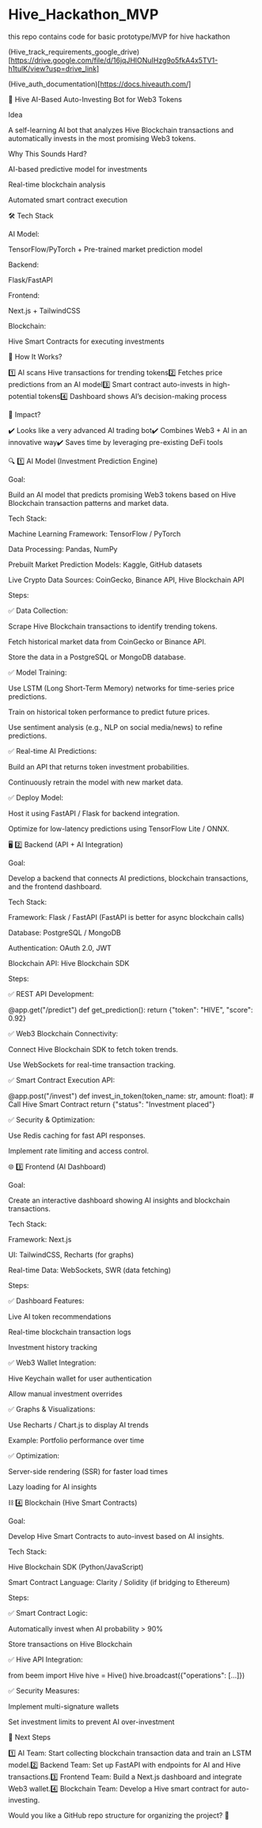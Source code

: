 # Hive_Hackathon_MVP
this repo contains  code for basic prototype/MVP for hive hackathon

(Hive_track_requirements_google_drive)[https://drive.google.com/file/d/16jqJHlONuIHzg9o5fkA4x5TV1-h1tulK/view?usp=drive_link]

(Hive_auth_documentation)[https://docs.hiveauth.com/]

🚀 Hive AI-Based Auto-Investing Bot for Web3 Tokens

Idea

A self-learning AI bot that analyzes Hive Blockchain transactions and automatically invests in the most promising Web3 tokens.

Why This Sounds Hard?

AI-based predictive model for investments

Real-time blockchain analysis

Automated smart contract execution

🛠 Tech Stack

AI Model:

TensorFlow/PyTorch + Pre-trained market prediction model

Backend:

Flask/FastAPI

Frontend:

Next.js + TailwindCSS

Blockchain:

Hive Smart Contracts for executing investments

🎯 How It Works?

1️⃣ AI scans Hive transactions for trending tokens2️⃣ Fetches price predictions from an AI model3️⃣ Smart contract auto-invests in high-potential tokens4️⃣ Dashboard shows AI’s decision-making process

🚀 Impact?

✔️ Looks like a very advanced AI trading bot✔️ Combines Web3 + AI in an innovative way✔️ Saves time by leveraging pre-existing DeFi tools

🔍 1️⃣ AI Model (Investment Prediction Engine)

Goal:

Build an AI model that predicts promising Web3 tokens based on Hive Blockchain transaction patterns and market data.

Tech Stack:

Machine Learning Framework: TensorFlow / PyTorch

Data Processing: Pandas, NumPy

Prebuilt Market Prediction Models: Kaggle, GitHub datasets

Live Crypto Data Sources: CoinGecko, Binance API, Hive Blockchain API

Steps:

✅ Data Collection:

Scrape Hive Blockchain transactions to identify trending tokens.

Fetch historical market data from CoinGecko or Binance API.

Store the data in a PostgreSQL or MongoDB database.

✅ Model Training:

Use LSTM (Long Short-Term Memory) networks for time-series price predictions.

Train on historical token performance to predict future prices.

Use sentiment analysis (e.g., NLP on social media/news) to refine predictions.

✅ Real-time AI Predictions:

Build an API that returns token investment probabilities.

Continuously retrain the model with new market data.

✅ Deploy Model:

Host it using FastAPI / Flask for backend integration.

Optimize for low-latency predictions using TensorFlow Lite / ONNX.

🖥 2️⃣ Backend (API + AI Integration)

Goal:

Develop a backend that connects AI predictions, blockchain transactions, and the frontend dashboard.

Tech Stack:

Framework: Flask / FastAPI (FastAPI is better for async blockchain calls)

Database: PostgreSQL / MongoDB

Authentication: OAuth 2.0, JWT

Blockchain API: Hive Blockchain SDK

Steps:

✅ REST API Development:

@app.get("/predict")
def get_prediction():
    return {"token": "HIVE", "score": 0.92}

✅ Web3 Blockchain Connectivity:

Connect Hive Blockchain SDK to fetch token trends.

Use WebSockets for real-time transaction tracking.

✅ Smart Contract Execution API:

@app.post("/invest")
def invest_in_token(token_name: str, amount: float):
    # Call Hive Smart Contract
    return {"status": "Investment placed"}

✅ Security & Optimization:

Use Redis caching for fast API responses.

Implement rate limiting and access control.

🌐 3️⃣ Frontend (AI Dashboard)

Goal:

Create an interactive dashboard showing AI insights and blockchain transactions.

Tech Stack:

Framework: Next.js

UI: TailwindCSS, Recharts (for graphs)

Real-time Data: WebSockets, SWR (data fetching)

Steps:

✅ Dashboard Features:

Live AI token recommendations

Real-time blockchain transaction logs

Investment history tracking

✅ Web3 Wallet Integration:

Hive Keychain wallet for user authentication

Allow manual investment overrides

✅ Graphs & Visualizations:

Use Recharts / Chart.js to display AI trends

Example: Portfolio performance over time

✅ Optimization:

Server-side rendering (SSR) for faster load times

Lazy loading for AI insights

⛓ 4️⃣ Blockchain (Hive Smart Contracts)

Goal:

Develop Hive Smart Contracts to auto-invest based on AI insights.

Tech Stack:

Hive Blockchain SDK (Python/JavaScript)

Smart Contract Language: Clarity / Solidity (if bridging to Ethereum)

Steps:

✅ Smart Contract Logic:

Automatically invest when AI probability > 90%

Store transactions on Hive Blockchain

✅ Hive API Integration:

from beem import Hive
hive = Hive()
hive.broadcast({"operations": [...]})

✅ Security Measures:

Implement multi-signature wallets

Set investment limits to prevent AI over-investment

🚀 Next Steps

1️⃣ AI Team: Start collecting blockchain transaction data and train an LSTM model.2️⃣ Backend Team: Set up FastAPI with endpoints for AI and Hive transactions.3️⃣ Frontend Team: Build a Next.js dashboard and integrate Web3 wallet.4️⃣ Blockchain Team: Develop a Hive smart contract for auto-investing.

Would you like a GitHub repo structure for organizing the project? 🚀
